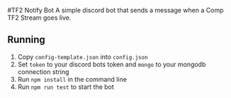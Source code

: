 #TF2 Notify Bot
A simple discord bot that sends a message when a Comp TF2 Stream goes live.

## Running
1. Copy `config-template.json` into `config.json`
2. Set `token` to your discord bots token and `mongo` to your mongodb connection string
3. Run `npm install` in the command line
4. Run `npm run test` to start the bot
